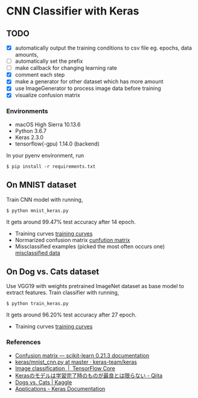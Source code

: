 # CNN Classifier with Keras

## TODO
- [x] automatically output the training conditions to csv file eg. epochs, data amounts, 
- [ ] automatically set the prefix
- [ ] make callback for changing learning rate
- [x] comment each step
- [x] make a generator for other dataset which has more amount
- [x] use ImageGenerator to process image data before training
- [x] visualize confusion matrix

### Environments
- macOS High Sierra 10.13.6
- Python 3.6.7
- Keras 2.3.0
- tensorflow(-gpu) 1.14.0 (backend)

In your pyenv environment, run 
```
$ pip install -r requirements.txt
```

## On MNIST dataset
Train CNN model with running,
```
$ python mnist_keras.py
```
It gets around 99.47% test accuracy after 14 epoch.

- Training curves
[training curves](mnist/results/trial5_training_curves.png)
- Normarized confusion matrix
[cunfution matrix](mnist/results/trial5_confusion_matrix.png)
- Missclassified examples (picked the most often occurs one)
[misclassified data](mnist/results/trial5_misclassification.png)
## On Dog vs. Cats dataset
Use VGG19 with weights pretrained ImageNet dataset as base model to extract features.
Train classifier with running,
```
$ python train_keras.py
```
It gets around 96.20% test accuracy after 27 epoch.

- Training curves
[training curves](dogs-vs-cats/results/trial1_training_curves.png)
### References
- [Confusion matrix — scikit-learn 0.21.3 documentation](https://scikit-learn.org/stable/auto_examples/model_selection/plot_confusion_matrix.html#sphx-glr-auto-examples-model-selection-plot-confusion-matrix-py)
- [keras/mnist_cnn.py at master · keras-team/keras](https://github.com/keras-team/keras/blob/master/examples/mnist_cnn.py)
- [Image classification  |  TensorFlow Core](https://www.tensorflow.org/tutorials/images/classification)
- [Kerasのモデルは学習完了時のものが最良とは限らない - Qiita](https://qiita.com/cvusk/items/7bcd3bc2e82bb45c9e9c)
- [Dogs vs. Cats | Kaggle](https://www.kaggle.com/c/dogs-vs-cats/data)
- [Applications - Keras Documentation](https://keras.io/applications/#vgg19)
